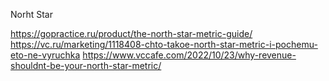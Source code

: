 Norht Star 


https://gopractice.ru/product/the-north-star-metric-guide/
https://vc.ru/marketing/1118408-chto-takoe-north-star-metric-i-pochemu-eto-ne-vyruchka
https://www.vccafe.com/2022/10/23/why-revenue-shouldnt-be-your-north-star-metric/

